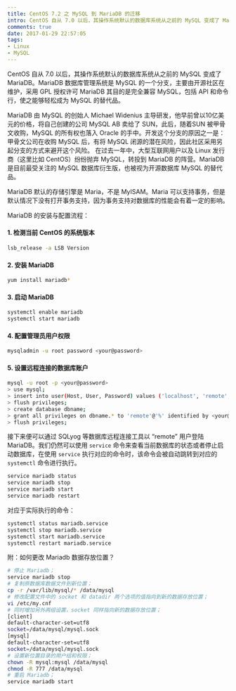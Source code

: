 ```yaml
---
title: CentOS 7.2 之 MySQL 到 MariaDB 的迁移
intro: CentOS 自从 7.0 以后，其操作系统默认的数据库系统从之前的 MySQL 变成了 MariaDB。MariaDB 数据库管理系统是 MySQL 的一个分支，主要由开源社区在维护，采用 GPL 授权许可 MariaDB 的目的是完全兼容 MySQL，包括 API 和命令行，使之能轻松成为 MySQL 的代替品。
comments: true
date: 2017-01-29 22:57:05
tags:
- Linux
- MySQL
---
```

CentOS 自从 7.0 以后，其操作系统默认的数据库系统从之前的 MySQL 变成了 MariaDB。MariaDB 数据库管理系统是 MySQL 的一个分支，主要由开源社区在维护，采用 GPL 授权许可 MariaDB 其目的是完全兼容 MySQL，包括 API 和命令行，使之能够轻松成为 MySQL 的替代品。

MariaDB 由 MySQL 的创始人 Michael Widenius 主导研发，他早前曾以10亿美元的价格，将自己创建的公司 MySQL AB 卖给了 SUN，此后，随着SUN 被甲骨文收购，MySQL 的所有权也落入 Oracle 的手中。开发这个分支的原因之一是：甲骨文公司在收购 MySQL 后，有将 MySQL 闭源的潜在风险，因此社区采用另起分支的方式来避开这个风险。 在过去一年中，大型互联网用户以及 Linux 发行商（这里比如 CentOS）纷纷抛弃 MySQL，转投到 MariaDB 的阵营。MariaDB 是目前最受关注的 MySQL 数据库衍生版，也被视为开源数据库 MySQL 的替代品。

MariaDB 默认的存储引擎是 Maria，不是 MyISAM。Maria 可以支持事务，但是默认情况下没有打开事务支持，因为事务支持对数据库的性能会有着一定的影响。

MariaDB 的安装与配置流程：

#### 1. 检测当前 CentOS 的系统版本

```bash
lsb_release -a LSB Version
```

#### 2. 安装 MariaDB

```bash
yum install mariadb*
```

#### 3. 启动 MariaDB

```bash
systemctl enable mariadb
systemctl start mariadb
```

#### 4. 配置管理员用户权限
 
```bash
mysqladmin -u root password <your@password>
```

#### 5. 设置远程连接的数据库账户

```bash
mysql -u root -p <your@password>
> use mysql;
> insert into user(Host, User, Password) values ('localhost', 'remote', password(<your@password>));
> flush privileges;
> create database dbname;
> grant all privileges on dbname.* to 'remote'@'%' identified by <your@password>;
> flush privileges;
```

接下来便可以通过 SQLyog 等数据库远程连接工具以 “remote” 用户登陆 MariaDB。我们仍然可以使用 `service` 命令来查看当前数据库的状态或者停止启动数据库，在使用 `service` 执行对应的命令时，该命令会被自动跳转到对应的 `systemctl` 命令进行执行。

```bash
service mariadb status
service mariadb stop
service mariadb start 
service mariadb restart
```

对应于实际执行的命令：

```bash
systemctl status mariadb.service
systemctl stop mariadb.service
systemctl start mariadb.service
systemctl restart mariadb.service
```

附：如何更改 Mariadb 数据存放位置？

```bash
# 停止 Mariadb；
service mariadb stop
# 复制原数据库数据文件到新位置；
cp -r /var/lib/mysql/* /data/mysql
# 修改配置文件中的 socket 和 datadir 两个选项的值指向到新的数据存放位置；
vi /etc/my.cnf
# 同时增加另外两组设置，socket 同样指向新的数据存放位置；
[client]
default-character-set=utf8
socket=/data/mysql/mysql.sock
[mysql]
default-character-set=utf8
socket=/data/mysql/mysql.sock
# 设置新位置目录的用户组和权限；
chown -R mysql:mysql /data/mysql
chmod -R 777 /data/mysql
# 重启 Mariadb；
service mariadb start
```